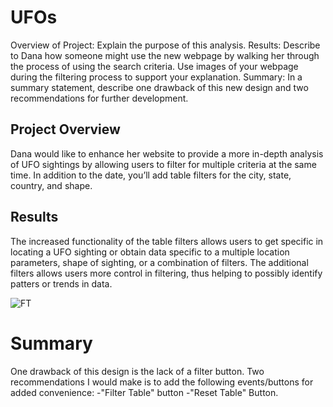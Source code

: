 # UFOs
Overview of Project: Explain the purpose of this analysis.
Results: Describe to Dana how someone might use the new webpage by walking her through the process of using the search criteria. Use images of your webpage during the filtering process to support your explanation.
Summary: In a summary statement, describe one drawback of this new design and two recommendations for further development.
## Project Overview
Dana would like to enhance her website to provide a more in-depth analysis of UFO sightings by allowing users to filter for multiple criteria at the same time. In addition to the date, you’ll add table filters for the city, state, country, and shape.

## Results
The increased functionality of the table filters allows users to get specific in locating a UFO sighting or obtain data specific to a  multiple location parameters, shape of sighting, or a combination of filters. The additional filters allows users more control in filtering, thus helping to possibly identify patters or trends in data.

![FT](https://user-images.githubusercontent.com/80009944/126197280-fbc9bd5d-b7df-4ede-be6f-2efae249c2fd.PNG)


# Summary
One drawback of this design is the lack of a filter button. Two recommendations I would make is to add the following events/buttons for added convenience:
-"Filter Table" button
-"Reset Table" Button.
